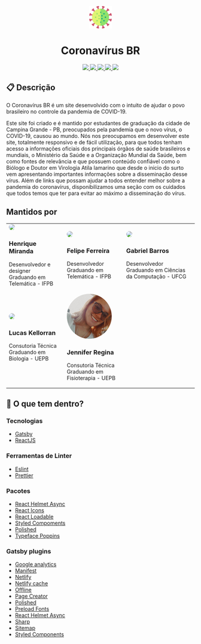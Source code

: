 <p align="center">
  <img alt="Icon" src="./src/assets/images/icon.png" width="60"/>
</p>
<h1 align="center">
  Coronavírus BR
</h1>

<p align="center">
  <a href="https://github.com/henry-ns/portfolio/graphs/commit-activity" alt="Maintenance">
    <img src="https://img.shields.io/badge/Maintained%3F-yes-green.svg" />
  </a>
  <a href="https://coronavirusbr.netlify.com/" alt="Website coronavirusbr.netlify.com">
    <img src="https://img.shields.io/website-up-down-green-red/https/coronavirusbr.netlify.com" />
  </a>
  <a href="./LICENSE" alt="License: MIT">
    <img src="https://img.shields.io/badge/License-MIT-blue.svg" />
  </a>
  <a href="https://www.codefactor.io/repository/github/henry-ns/coronavirusbr" alt="CodeFactor">
    <img src="https://www.codefactor.io/repository/github/henry-ns/coronavirusbr/badge" />
  </a>

  <a href="https://app.netlify.com/sites/coronavirusbr/deploys" alt="Netlify Status">
    <img src="https://api.netlify.com/api/v1/badges/35979589-a04b-4380-ad2a-c348c9b56c40/deploy-status" />
  </a>
</p>

## :clipboard: Descrição

<p>O Coronavírus BR é um site desenvolvido com o intuito de ajudar o povo brasileiro no controle da pandemia de COVID-19. 

Este site foi criado e é mantido por estudantes de graduação da cidade de Campina Grande - PB, preocupados pela pandemia que o novo vírus, o COVID-19, causou ao mundo. Nós nos preocupamos em desenvolver este site, totalmente responsivo e de fácil utilização, para que todos tenham acesso a informações oficiais dos principais órgãos de saúde brasileiros e mundiais, o Ministério da Saúde e a Organização Mundial da Saúde, bem como fontes de relevância e que possuem conteúdo confiável como o Biólogo e Doutor em Virologia Atila Iamarino que desde o inicio do surto vem apresentando importantes informações sobre a disseminação desse vírus. Além de links que possam ajudar a todos entender melhor sobre a pandemia do coronavírus, disponibilizamos uma seção com os cuidados que todos temos que ter para evitar ao máximo a disseminação do vírus.</p>


## Mantidos por
<table style="width:100%">

  <tr>
    <td><a href="http://github.com/henry-ns"><img src="https://avatars0.githubusercontent.com/u/16365204?s=460&u=4c076068404dd2a42655c5b4dac977bcef7be34a&v=4" height="auto" width="120" style="border-radius:50%"></a>
<h3>Henrique Miranda</h3>
<p>Desenvolvedor e designer<br>Graduando em Telemática - IFPB</p></td>
    <td><a href="http://github.com/felipefbs"><img src="https://avatars2.githubusercontent.com/u/34188166?s=460&u=cb0f8a8a1ffa0f849760231156bba2ab55eed2ac&v=4" height="auto" width="120" style="border-radius:50%"></a>
<h3>Felipe Ferreira</h3>
<p>Desenvolvedor<br>Graduando em Telemática - IFPB</p></td>
    <td><a href="http://github.com/GabrielSBarros"><img src="https://avatars1.githubusercontent.com/u/16857391?s=460&u=ed3483cabd445be9f710a10bbdc74e45fa198b49&v=4" height="auto" width="120" style="border-radius:50%"></a>
<h3>Gabriel Barros</h3>
<p>Desenvolvedor<br>Graduando em Ciências da Computação - UFCG</p></td>
  </tr>
  <tr>
    <td><a href="https://www.instagram.com/lucas_kellorran/"><img src="https://pbs.twimg.com/profile_images/1018977628538261506/z9QrEFih_400x400.jpg" height="auto" width="120" style="border-radius:50%"></a>
<h3>Lucas Kellorran</h3>
<p>Consutoria Técnica<br>Graduando em Biologia - UEPB</p></td>
    <td><a href="https://www.instagram.com/jennirestaum/"><img src="./assets/jennifer.jpeg" height="auto" width="120" style="border-radius:50%"></a>
<h3>Jennifer Regina</h3>
<p>Consutoria Técnica<br>Graduando em Fisioterapia - UEPB</p></td>
  </tr>
</table>

## 🧐 O que tem dentro?

### Tecnologias
- [Gatsby](https://www.gatsbyjs.org/)
- [ReactJS](https://reactjs.org/)

### Ferramentas de Linter
- [Eslint](https://eslint.org/)
- [Prettier](https://prettier.io/)

### Pacotes
- [React Helmet Async](https://github.com/staylor/react-helmet-async)
- [React Icons](https://react-icons.netlify.com/#/)
- [React Loadable](https://github.com/jamiebuilds/react-loadable)
- [Styled Compoments](https://www.styled-components.com/)
- [Polished](https://polished.js.org/)
- [Typeface Poppins](https://www.npmjs.com/package/typeface-poppins)

### Gatsby plugins
- [Google analytics](https://www.gatsbyjs.org/packages/gatsby-plugin-google-analytics/)
- [Manifest](https://www.gatsbyjs.org/packages/gatsby-plugin-manifest/)
- [Netlify](https://www.gatsbyjs.org/packages/gatsby-plugin-netlify/)
- [Netlify cache](https://www.gatsbyjs.org/packages/gatsby-plugin-netlify-cache/)
- [Offline](https://www.gatsbyjs.org/packages/gatsby-plugin-offline/)
- [Page Creator](https://www.gatsbyjs.org/packages/gatsby-plugin-page-creator/)
- [Polished](https://www.gatsbyjs.org/packages/gatsby-plugin-polished/)
- [Preload Fonts](https://www.gatsbyjs.org/packages/gatsby-plugin-preload-fonts/)
- [React Helmet Async](https://www.gatsbyjs.org/packages/gatsby-plugin-sharp/)
- [Sharp](https://www.gatsbyjs.org/packages/gatsby-plugin-sharp/)
- [Sitemap](https://www.gatsbyjs.org/packages/gatsby-plugin-sitemap/)
- [Styled Components](https://www.gatsbyjs.org/packages/gatsby-plugin-styled-components/)
